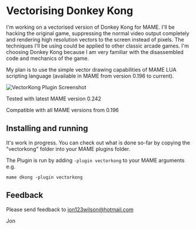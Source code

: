 # **Vectorising Donkey Kong** #

I'm working on a vectorised version of Donkey Kong for MAME.  I'll be hacking the original game,  suppressing the normal video output completely and rendering high resolution vectors to the screen instead of pixels.  The techniques I'll be  using could be applied to other classic arcade games.  I'm choosing Donkey Kong because I am very familiar with the disassembled code and mechanics of the game.

My plan is to use the simple vector drawing capabilities of MAME LUA scripting language (available in MAME from version 0.196 to current).  


![VectorKong Plugin Screenshot](https://i.imgur.com/BnjPCD9.gif)


Tested with latest MAME version 0.242

Compatible with all MAME versions from 0.196

  
## Installing and running
 
It's work in progress.  You can check out what is done so-far by copying the "vectorkong" folder into your MAME plugins folder.

The Plugin is run by adding `-plugin vectorkong` to your MAME arguments e.g.

```mame dkong -plugin vectorkong```  


## Feedback

Please send feedback to jon123wilson@hotmail.com

Jon

